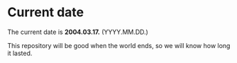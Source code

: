 # Current date

The current date is **2004.03.17.** (YYYY.MM.DD.)

This repository will be good when the world ends, so we will know how long it lasted.